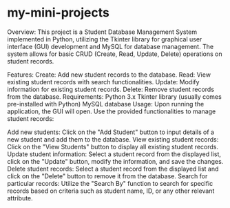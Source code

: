 # my-mini-projects
Overview:
This project is a Student Database Management System implemented in Python, utilizing the Tkinter library for graphical user interface (GUI) development and MySQL for database management. The system allows for basic CRUD (Create, Read, Update, Delete) operations on student records.

Features:
Create: Add new student records to the database.
Read: View existing student records with search functionalities.
Update: Modify information for existing student records.
Delete: Remove student records from the database.
Requirements:
Python 3.x
Tkinter library (usually comes pre-installed with Python)
MySQL database
Usage:
Upon running the application, the GUI will open.
Use the provided functionalities to manage student records:

Add new students: Click on the "Add Student" button to input details of a new student and add them to the database.
View existing student records: Click on the "View Students" button to display all existing student records.
Update student information: Select a student record from the displayed list, click on the "Update" button, modify the information, and save the changes.
Delete student records: Select a student record from the displayed list and click on the "Delete" button to remove it from the database.
Search for particular records: Utilize the "Search By" function to search for specific records based on criteria such as student name, ID, or any other relevant attribute.

